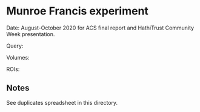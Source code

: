 # Munroe Francis experiment

Date: August-October 2020 for ACS final report and HathiTrust Community Week presentation.

Query:

Volumes:

ROIs:


## Notes

See duplicates spreadsheet in this directory.

